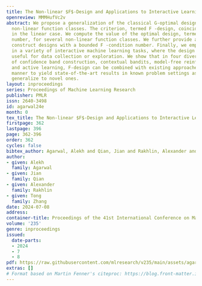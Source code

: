 ```yaml
---
title: The Non-linear $F$-Design and Applications to Interactive Learning
openreview: MMMHufVc2v
abstract: We propose a generalization of the classical G-optimal design concept to
  non-linear function classes. The criterion, termed F -design, coincides with G-design
  in the linear case. We compute the value of the optimal design, termed the F-condition
  number, for several non-linear function classes. We further provide algorithms to
  construct designs with a bounded F -condition number. Finally, we employ the F-design
  in a variety of interactive machine learning tasks, where the design is naturally
  useful for data collection or exploration. We show that in four diverse settings
  of confidence band construction, contextual bandits, model-free reinforcement learning,
  and active learning, F-design can be combined with existing approaches in a black-box
  manner to yield state-of-the-art results in known problem settings as well as to
  generalize to novel ones.
layout: inproceedings
series: Proceedings of Machine Learning Research
publisher: PMLR
issn: 2640-3498
id: agarwal24e
month: 0
tex_title: The Non-linear $F$-Design and Applications to Interactive Learning
firstpage: 362
lastpage: 396
page: 362-396
order: 362
cycles: false
bibtex_author: Agarwal, Alekh and Qian, Jian and Rakhlin, Alexander and Zhang, Tong
author:
- given: Alekh
  family: Agarwal
- given: Jian
  family: Qian
- given: Alexander
  family: Rakhlin
- given: Tong
  family: Zhang
date: 2024-07-08
address:
container-title: Proceedings of the 41st International Conference on Machine Learning
volume: '235'
genre: inproceedings
issued:
  date-parts:
  - 2024
  - 7
  - 8
pdf: https://raw.githubusercontent.com/mlresearch/v235/main/assets/agarwal24e/agarwal24e.pdf
extras: []
# Format based on Martin Fenner's citeproc: https://blog.front-matter.io/posts/citeproc-yaml-for-bibliographies/
---
```

